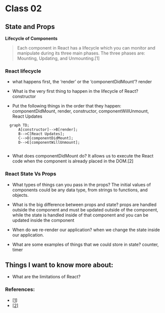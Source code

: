 # Class 02
## State and Props
**Lifecycle of Components**
> Each component in React has a lifecycle which you can monitor and manipulate during its three main phases. The three phases are: Mounting, Updating, and Unmounting.[1]
### React lifecycle

* what happens first, the ‘render’ or the ‘componentDidMount’?
     render

* What is the very first thing to happen in the lifecycle of React?
constructor
* Put the following things in the order that they happen: componentDidMount, render, constructor, componentWillUnmount, React Updates
```mermaid
  graph TD;
      A[constructor]-->B[render];
      B-->C[React Updates];
      C-->D[componentDidMount];
      D-->E[componentWillUnmount];
      
```


* What does componentDidMount do?
It allows us to execute the React code when the component is already placed in the DOM.[2]

### React State Vs Props

* What types of things can you pass in the props?
The initial values of components could be any data type, from strings to functions, and objects.

* What is the big difference between props and state?
props are handled outside the component and must be updated outside of the component, while the state is handled inside of that component and you can be updated inside the component  

* When do we re-render our application?
when we change the state inside our application.

* What are some examples of things that we could store in state?
counter, timer
## Things I want to know more about:
* What are the limitations of React?

### References:
* [[1]](https://www.w3schools.com/react/react_lifecycle.asp#:~:text=Lifecycle%20of%20Components,Mounting%2C%20Updating%2C%20and%20Unmounting.) 
* [[2]](https://www.geeksforgeeks.org/reactjs-componentdidmount-method/#:~:text=The%20componentDidMount()%20method%20allows,after%20the%20component%20is%20rendered.) 